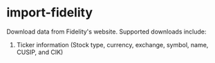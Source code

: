 # import-fidelity

Download data from Fidelity's website. Supported downloads include:

1. Ticker information (Stock type, currency, exchange, symbol, name, CUSIP, and CIK)
